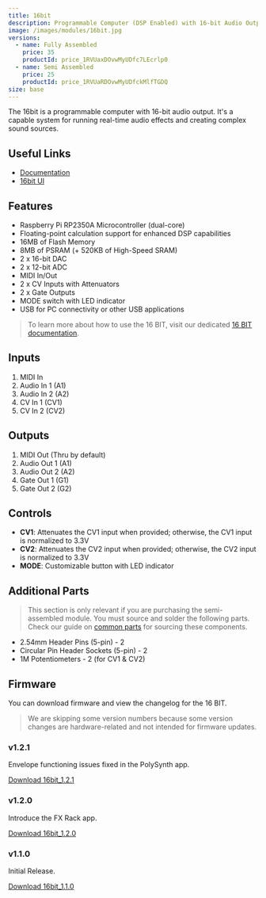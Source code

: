 ```yaml
---
title: 16bit
description: Programmable Computer (DSP Enabled) with 16-bit Audio Output.
image: /images/modules/16bit.jpg
versions:
  - name: Fully Assembled
    price: 35
    productId: price_1RVUaxDOvwMyUDfc7LEcrlp0
  - name: Semi Assembled
    price: 25
    productId: price_1RVUaRDOvwMyUDfckMlfTGDQ
size: base
---
```


The 16bit is a programmable computer with 16-bit audio output. It's a capable system for running real-time audio effects and creating complex sound sources.

## Useful Links

* [Documentation](/docs/16bit/introduction)
* [16bit UI](/ui/16bit)

## Features

* Raspberry Pi RP2350A Microcontroller (dual-core)
* Floating-point calculation support for enhanced DSP capabilities
* 16MB of Flash Memory
* 8MB of PSRAM (+ 520KB of High-Speed SRAM)
* 2 x 16-bit DAC
* 2 x 12-bit ADC
* MIDI In/Out
* 2 x CV Inputs with Attenuators
* 2 x Gate Outputs
* MODE switch with LED indicator
* USB for PC connectivity or other USB applications

> To learn more about how to use the 16 BIT, visit our dedicated [16 BIT documentation](/docs/16bit/introduction).

## Inputs

1. MIDI In
2. Audio In 1 (A1)
3. Audio In 2 (A2)
4. CV In 1 (CV1)
5. CV In 2 (CV2)

## Outputs

1. MIDI Out (Thru by default)
2. Audio Out 1 (A1)
3. Audio Out 2 (A2)
4. Gate Out 1 (G1)
5. Gate Out 2 (G2)

## Controls

* **CV1**: Attenuates the CV1 input when provided; otherwise, the CV1 input is normalized to 3.3V
* **CV2**: Attenuates the CV2 input when provided; otherwise, the CV2 input is normalized to 3.3V
* **MODE**: Customizable button with LED indicator

## Additional Parts

> This section is only relevant if you are purchasing the semi-assembled module. You must source and solder the following parts. Check our guide on [common parts](/docs/technical-details/common-parts) for sourcing these components.

* 2.54mm Header Pins (5-pin) - 2
* Circular Pin Header Sockets (5-pin) - 2
* 1M Potentiometers - 2 (for CV1 & CV2)

## Firmware

You can download firmware and view the changelog for the 16 BIT.

> We are skipping some version numbers because some version changes are hardware-related and not intended for firmware updates.

### v1.2.1

Envelope functioning issues fixed in the PolySynth app.

[Download 16bit_1.2.1](https://github.com/bread-modular/bread-modular/releases/download/16bit_1.2.1/16bit_1.2.1.uf2)

### v1.2.0

Introduce the FX Rack app.

[Download 16bit_1.2.0](https://github.com/bread-modular/bread-modular/releases/download/16bit_1.2.0/16bit_1.2.0.uf2)

### v1.1.0

Initial Release.

[Download 16bit_1.1.0](https://github.com/bread-modular/bread-modular/releases/download/16bit_1.1.0/16bit_1.1.0.uf2)